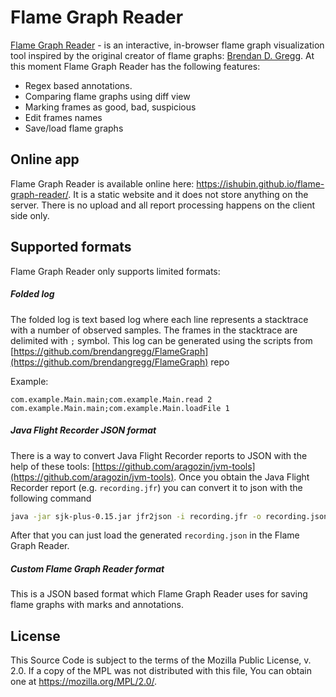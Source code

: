 Flame Graph Reader
==================

[Flame Graph Reader](https://ishubin.github.io/flame-graph-reader/) - is an interactive, in-browser flame graph visualization tool inspired by the original creator of flame graphs: [Brendan D. Gregg](http://www.brendangregg.com/). At this moment Flame Graph Reader has the following features:

- Regex based annotations.
- Comparing flame graphs using diff view 
- Marking frames as good, bad, suspicious
- Edit frames names
- Save/load flame graphs

Online app
------------------
Flame Graph Reader is available online here: https://ishubin.github.io/flame-graph-reader/. It is a static website and it does not store anything on the server. There is no upload and all report processing happens on the client side only.


Supported formats
------------------

Flame Graph Reader only supports limited formats:

##### Folded log

The folded log is text based log where each line represents a stacktrace with a number of observed samples. The frames in the stacktrace are delimited with `;` symbol.
This log can be generated using the scripts from [https://github.com/brendangregg/FlameGraph](https://github.com/brendangregg/FlameGraph) repo

Example:
```
com.example.Main.main;com.example.Main.read 2
com.example.Main.main;com.example.Main.loadFile 1
```


##### Java Flight Recorder JSON format

There is a way to convert Java Flight Recorder reports to JSON with the help of these tools: [https://github.com/aragozin/jvm-tools](https://github.com/aragozin/jvm-tools).
Once you obtain the Java Flight Recorder report (e.g. `recording.jfr`) you can convert it to json with the following command

```bash
java -jar sjk-plus-0.15.jar jfr2json -i recording.jfr -o recording.json
```

After that you can just load the generated `recording.json` in the Flame Graph Reader.


##### Custom Flame Graph Reader format

This is a JSON based format which Flame Graph Reader uses for saving flame graphs with marks and annotations.


License
---------
This Source Code is subject to the terms of the Mozilla Public License, v. 2.0. If a copy of the MPL was not distributed with this file, You can obtain one at https://mozilla.org/MPL/2.0/.